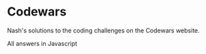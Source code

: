 # Codewars
Nash's solutions to the coding challenges on the Codewars website.

All answers in Javascript

